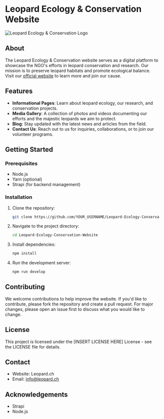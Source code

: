 # Leopard Ecology & Conservation Website

![Leopard Ecology & Conservation Logo](https://github.com/Sinrath/Leopard-Ecology-Conservation-Website/assets/48364581/8799e7ca-ea88-471e-aab3-c2e973959fb0)


## About

The Leopard Ecology & Conservation website serves as a digital platform to showcase the NGO's efforts in leopard conservation and research. Our mission is to preserve leopard habitats and promote ecological balance. Visit our [official website](https://Leopard.ch) to learn more and join our cause.

## Features

- **Informational Pages**: Learn about leopard ecology, our research, and conservation projects.
- **Media Gallery**: A collection of photos and videos documenting our efforts and the majestic leopards we aim to protect.
- **Blog**: Stay updated with the latest news and articles from the field.
- **Contact Us**: Reach out to us for inquiries, collaborations, or to join our volunteer programs.

## Getting Started

### Prerequisites

- Node.js
- Yarn (optional)
- Strapi (for backend management)

### Installation

1. Clone the repository:
   ```sh
   git clone https://github.com/YOUR_USERNAME/Leopard-Ecology-Conservation-Website.git
   
2. Navigate to the project directory:
   ```sh
   cd Leopard-Ecology-Conservation-Website
   
3. Install dependencies:
   ```sh
   npm install
   
4. Run the development server:
   ```sh
   npm run develop

## Contributing
We welcome contributions to help improve the website. If you'd like to contribute, please fork the repository and create a pull request. For major changes, please open an issue first to discuss what you would like to change.

## License
This project is licensed under the [INSERT LICENSE HERE] License - see the LICENSE file for details.

## Contact
- Website: Leopard.ch
- Email: info@leopard.ch

## Acknowledgements
- Strapi
- Node.js

